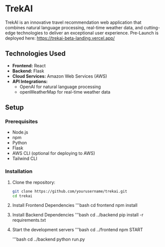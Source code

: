 # TrekAI

TrekAI is an innovative travel recommendation web application that combines natural language processing, real-time weather data, and cutting-edge technologies to deliver an exceptional user experience.
Pre-Launch is deployed here: https://trekai-beta-landing.vercel.app/

## Technologies Used

- **Frontend:** React
- **Backend:** Flask
- **Cloud Services:** Amazon Web Services (AWS)
- **API Integrations:**
  - OpenAI for natural language processing
  - openWeatherMap for real-time weather data

## Setup

### Prerequisites

- Node.js
- npm
- Python
- Flask
- AWS CLI (optional for deploying to AWS)
- Tailwind CLI

### Installation

1. Clone the repository:

   ```bash
   git clone https://github.com/yourusername/trekai.git
   cd trekai

2. Install Frontend Dependencies
    '''bash
    cd frontend
    npm install

3. Install Backend Dependencies
    '''bash
    cd ../backend
    pip install -r requirements.txt

4. Start the development servers
    '''bash
    cd ../frontend
    npm START

    '''bash
    cd ../backend
    python run.py
    
